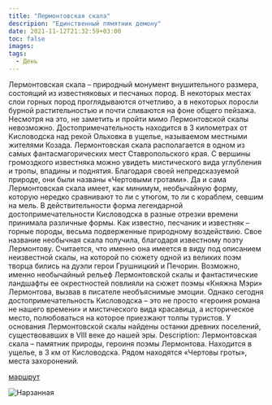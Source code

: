 ```yaml
---
title: "Лермонтовская скала"
descripion: "Единственный пямятник демону"
date: 2021-11-12T21:32:59+03:00
toc: false
images:
tags:
  - День
---
```


Лермонтовская скала – природный монумент внушительного размера, состоящий из известняковых и песчаных пород. В некоторых местах слои горных пород проглядываются отчетливо, а в некоторых поросли бурной растительностью и почти сливаются на фоне общего пейзажа. Несмотря на это, не заметить и пройти мимо Лермонтовской скалы невозможно. Достопримечательность находится в 3 километрах от Кисловодска над рекой Ольховка в ущелье, называемом местными жителями Козада.
Лермонтовская скала располагается в одном из самых фантасмагорических мест Ставропольского края. С вершины громоздкого известняка можно увидеть мистического вида углубления и тропы, впадины и поднятия. Благодаря своей непредсказуемой природе, они были названы «Чертовыми гротами».
Да и сама Лермонтовская скала имеет, как минимум, необычайную форму, которую нередко сравнивают то ли с утюгом, то ли с кораблем, севшим на мель. В действительности форма легендарной достопримечательности Кисловодска в разные отрезки времени принимала различные формы. Как известно, песчаник и известняк – горные породы, весьма подверженные природному воздействию.
Свое название необычная скала получила, благодаря известному поэту Лермонтову. Считается, что именно она имеется в виду под описанием неизвестной скалы, на которой по сюжету одной из великих поэм творца бились на дуэли герои Грушницкий и Печорин.
Возможно, именно необычайный рельеф Лермонтовской скалы и фантастические ландшафты ее окрестностей повлияли на сюжет поэмы «Княжна Мэри» Лермонтова, вызвав в писателе необъяснимые эмоции. Однако сегодня достопримечательность Кисловодска – это не просто «героиня романа не нашего времени» и мистического вида красавица, а историческое место, полюбоваться на которое приезжают толпы туристов. У основания Лермонтовской скалы найдены останки древних поселений, существовавших в VIII веке до нашей эры.
Description:
Лермонтовская скала – памятник природы, героиня поэмы Лермонтова. Находится в ущелье, в 3 км от Кисловодска. Рядом находятся «Чертовы гроты», места захоронений.

[маршрут](https://goo.gl/maps/7KsaETLYDSojFPqF9)

![Нарзанная](/img/lermontovskaya-skala-700x468.jpg)
